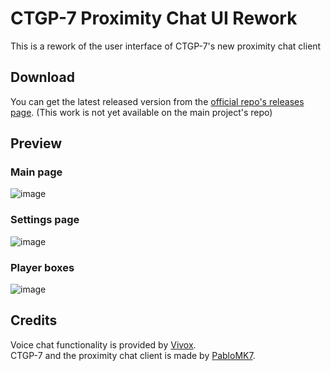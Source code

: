# CTGP-7 Proximity Chat UI Rework
This is a rework of the user interface of CTGP-7's new proximity chat client

## Download
You can get the latest released version from the [official repo's releases page](https://github.com/PabloMK7/CTGP7ProximityChatClient/releases/latest).
(This work is not yet available on the main project's repo)

## Preview
### Main page
![image](https://github.com/user-attachments/assets/2626bf2c-c6b4-4ffb-b489-304223a84c84)

### Settings page
![image](https://github.com/user-attachments/assets/dcb80aa0-ec3a-4509-aa5d-73ee5ba33d97)

### Player boxes
![image](https://github.com/user-attachments/assets/6b01bbe6-212d-438c-a06d-c772da03f9d5)

## Credits
Voice chat functionality is provided by [Vivox](https://vivox.com).</br>
CTGP-7 and the proximity chat client is made by [PabloMK7](https://github.com/pabloMK7).
